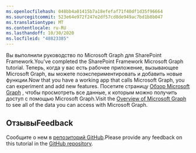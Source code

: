 ```yaml
---
ms.openlocfilehash: 048bb4a01415b7a18efefaf71f40df1d35f96664
ms.sourcegitcommit: 523e64e972f247e2df57cd8de949ac7bd1b8b047
ms.translationtype: MT
ms.contentlocale: ru-RU
ms.lasthandoff: 10/30/2020
ms.locfileid: "48823385"
---
```

<!-- markdownlint-disable MD002 MD041 -->

<span data-ttu-id="31892-101">Вы выполнили руководство по Microsoft Graph для SharePoint Framework.</span><span class="sxs-lookup"><span data-stu-id="31892-101">You've completed the SharePoint Framework Microsoft Graph tutorial.</span></span> <span data-ttu-id="31892-102">Теперь, когда у вас есть рабочее приложение, вызывающее Microsoft Graph, вы можете поэкспериментировать и добавить новые функции.</span><span class="sxs-lookup"><span data-stu-id="31892-102">Now that you have a working app that calls Microsoft Graph, you can experiment and add new features.</span></span> <span data-ttu-id="31892-103">Посетите страницу [Обзор Microsoft Graph](/graph/overview) , чтобы просмотреть все данные, к которым можно получить доступ с помощью Microsoft Graph.</span><span class="sxs-lookup"><span data-stu-id="31892-103">Visit the [Overview of Microsoft Graph](/graph/overview) to see all of the data you can access with Microsoft Graph.</span></span>

## <a name="feedback"></a><span data-ttu-id="31892-104">Отзывы</span><span class="sxs-lookup"><span data-stu-id="31892-104">Feedback</span></span>

<span data-ttu-id="31892-105">Сообщите о нем в [репозиторий GitHub](https://github.com/microsoftgraph/msgraph-training-spfx).</span><span class="sxs-lookup"><span data-stu-id="31892-105">Please provide any feedback on this tutorial in the [GitHub repository](https://github.com/microsoftgraph/msgraph-training-spfx).</span></span>
